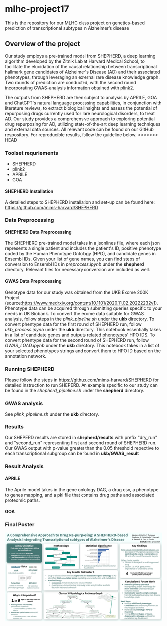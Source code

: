 # mlhc-project17
This is the repository for our MLHC class project on genetics-based prediction of transcriptional subtypes in Alzheimer’s disease
## Overview of the project
Our study employs a pre-trained model from SHEPHERD, a deep learning algorithm developed by the Zitnik Lab at Harvard Medical School, to facilitate the elucidation of the causal relationship between transcriptional hallmark gene candidates of Alzheimer's Disease (AD) and their associated phenotypes, through leveraging an external rare disease knowledge graph. Two rounds of prediction are conducted, with the second round incorporating GWAS-analysis information obtained with plink2.

The outputs from SHEPHERD are then subject to analysis by APRILE, GOA and ChatGPT's natural language processing capabilities, in conjunction with literature reviews, to extract biological insights and assess the potential of repurposing drugs currently used for rare neurological disorders, to treat AD. Our study provides a comprehensive approach to exploring potential drug repurposing for AD, utilizing state-of-the-art deep learning techniques and external data sources. All relevant code can be found on our GitHub respository. For reproducible results, follow the guideline below.
<<<<<<< HEAD

### Toolset requriements
- SHEPHERD
- plink2
- APRILE
- GOA

#### SHEPHERD Installation
A detailed steps to SHEPHERD installation and set-up can be found here: https://github.com/mims-harvard/SHEPHERD

### Data Preprocessing
#### SHEPHERD Data Preprocessing
The SHEPHERD pre-trained model takes in a jsonlines file, where each json represents a single patient and includes the patient's ID, positive phenotype coded by the Human Phenotype Ontology (HPO), and candidate genes in Ensembl IDs. Given your list of gene names, you can find steps of conversion to Ensembl IDs in *preprocess.ipynb* under the **shepherd** directory. Relevant files for necessary conversion are included as well. 

#### GWAS Data Preprocessing
Genotype data for our study was obtained from the UKB Exome 200K Project (source:https://www.medrxiv.org/content/10.1101/2020.11.02.20222232v1). Phenotype data can be acquired through submitting queries specific to your needs in UK Biobank. To convert the exome data suitable for GWAS analysis, follow steps in the *plink_pipeline.sh* under the **ukb** directory. To convert phentype data for the first round of SHEPHERD run, follow *ukb_process.ipynb* under the **ukb** directory. This notebook essentially takes in a list of candidate genes and outputs related phenotypes' HPO IDS. To convert phentype data for the second round of SHEPHERD run, follow *GWAS_LOAD.ipynb* under the **ukb** directory. This notebook takes in a list of your selected phenotypes strings and convert them to HPO ID based on the annotation network.

### Running SHEPHERD
Please follow the steps in https://github.com/mims-harvard/SHEPHERD for detailed instruction to run SHEPERD. An example specific to our study can be found in the *shepherd_pipeline.sh* under the **shepherd** directory.

### GWAS analysis
See *plink_pipeline.sh* under the **ukb** directory.

### Results
Our SHEPERD results are stored in **shepherd/results** with prefix "dry_run" and "second_run" representing first and second round of SHEPHERD run. Our GWAS output with p-value greater than the 0.05 threshold repective to each transcriptional subgroup can be found in **ukb/GWAS_result**

### Result Analysis
#### APRILE
The Aprile model takes in the gene ontology DAG, a drug csv, a phenotype to genes mapping, and a pkl file that contains drug paths and associated proteomic paths.
#### GOA

### Final Poster

![Final Poster](mlhc_poster.jpg)

